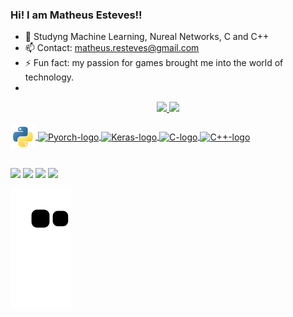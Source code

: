 ### Hi! I am Matheus Esteves!!

- 🌱 Studyng Machine Learning, Nureal Networks, C and C++
- 📫 Contact: matheus.resteves@gmail.com 
- ⚡ Fun fact: my passion for games brought me into the world of technology.
- 

<div align="center" style="display: inline_block">
  <a href="https://github.com/Esteves31">
  <img height="180em" src="https://github-readme-stats.vercel.app/api?username=Esteves31&show_icons=true&theme=dracula&include_all_commits=true&count_private=true"/>
  <img height="180em" src="https://github-readme-stats.vercel.app/api/top-langs/?username=Esteves31&layout=compact&langs_count=7&theme=dracula"/>
</div>
    
<div style="display: inline_block; border: 4 px solid #000"><br>
  <img align="center" alt="Python-logo" height="40" width="40" src="https://raw.githubusercontent.com/devicons/devicon/master/icons/python/python-original.svg">
  <img align="center" alt="Pyorch-logo" height="35" width="35" src="https://seeklogo.com/images/P/pytorch-logo-84F95D0AF5-seeklogo.com.png">
  <img align="center" alt="Keras-logo" height="35" width="35" src="https://seeklogo.com/images/K/keras-logo-6B06C2FC2D-seeklogo.com.png">
  <img align="center" alt="C-logo" height="40" width="40" src="https://cdn.jsdelivr.net/gh/devicons/devicon/icons/c/c-original.svg">
  <img align="center" alt="C++-logo" height="40" width="40" src="https://raw.githubusercontent.com/isocpp/logos/master/cpp_logo.png">
</div>

  ##
  
 <div> 
  <a href="https://instagram.com/matheus_esteves1" target="_blank"><img src="https://img.shields.io/badge/-Instagram-%23E4405F?style=for-the-badge&logo=instagram&logoColor=white" target="_blank"></a>
 	<a href="https://www.twitch.tv/theus315" target="_blank"><img src="https://img.shields.io/badge/Twitch-9146FF?style=for-the-badge&logo=twitch&logoColor=white" target="_blank"></a>
  <a href = "mailto:matheus.resteves@gmail.com"><img src="https://img.shields.io/badge/-Gmail-%23333?style=for-the-badge&logo=gmail&logoColor=white" target="_blank"></a>
  <a href="https://www.linkedin.com/in/matheus-esteves-247059252" target="_blank"><img src="https://img.shields.io/badge/-LinkedIn-%230077B5?style=for-the-badge&logo=linkedin&logoColor=white" target="_blank"></a> 
 
  ![Snake animation](https://github.com/Esteves31/Esteves31/blob/output/github-contribution-grid-snake.svg)

</div>
